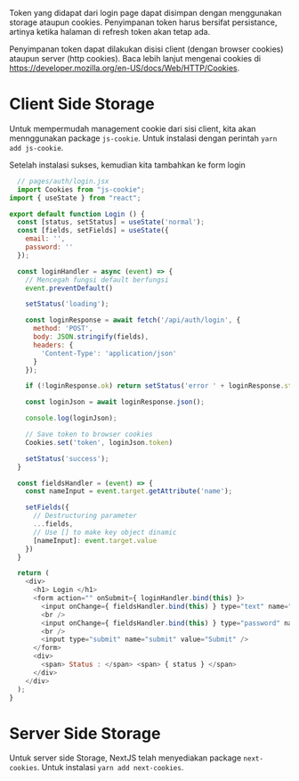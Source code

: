 
Token yang didapat dari login page dapat disimpan dengan menggunakan storage ataupun cookies. Penyimpanan token harus bersifat persistance, artinya ketika halaman di refresh token akan tetap ada.

Penyimpanan token dapat dilakukan disisi client (dengan browser cookies) ataupun server (http cookies). Baca lebih lanjut mengenai cookies di https://developer.mozilla.org/en-US/docs/Web/HTTP/Cookies.

# Client Side Storage

Untuk mempermudah management cookie dari sisi client, kita akan mennggunakan package `js-cookie`. Untuk instalasi dengan perintah `yarn add js-cookie`.

Setelah instalasi sukses, kemudian kita tambahkan ke form login

```js
  // pages/auth/login.jsx
  import Cookies from "js-cookie";
import { useState } from "react";

export default function Login () {
  const [status, setStatus] = useState('normal');
  const [fields, setFields] = useState({
    email: '',
    password: ''
  });

  const loginHandler = async (event) => {
    // Mencegah fungsi default berfungsi
    event.preventDefault()

    setStatus('loading');

    const loginResponse = await fetch('/api/auth/login', {
      method: 'POST',
      body: JSON.stringify(fields),
      headers: {
        'Content-Type': 'application/json'
      }
    });

    if (!loginResponse.ok) return setStatus('error ' + loginResponse.status);

    const loginJson = await loginResponse.json();

    console.log(loginJson);

    // Save token to browser cookies
    Cookies.set('token', loginJson.token)

    setStatus('success');
  }

  const fieldsHandler = (event) => {
    const nameInput = event.target.getAttribute('name');

    setFields({
      // Destructuring parameter
      ...fields,
      // Use [] to make key object dinamic
      [nameInput]: event.target.value
    })
  }

  return (
    <div>
      <h1> Login </h1>
      <form action="" onSubmit={ loginHandler.bind(this) }>
        <input onChange={ fieldsHandler.bind(this) } type="text" name="email" placeholder="Email"/>
        <br />
        <input onChange={ fieldsHandler.bind(this) } type="password" name="password" placeholder="Password"/>
        <br />
        <input type="submit" name="submit" value="Submit" />
      </form>
      <div>
        <span> Status : </span> <span> { status } </span>
      </div>
    </div>
  );
}
```

# Server Side Storage

Untuk server side Storage, NextJS telah menyediakan package `next-cookies`. Untuk instalasi `yarn add next-cookies`.

